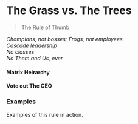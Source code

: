 # The Grass vs. The Trees

> The Rule of Thumb

*Champions, not bosses; Frogs, not employees<br>
Cascade leadership<br>
No classes<br>
No Them and Us, ever*

#### Matrix Heirarchy

#### Vote out The CEO

### Examples

Examples of this rule in action.
